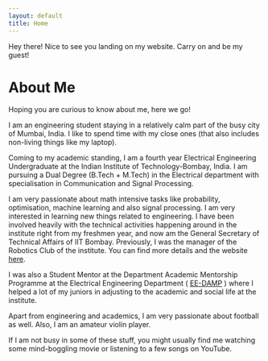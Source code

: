 ```yaml
---
layout: default
title: Home
---
```

	
<p class="message">
  Hey there! Nice to see you landing on my website. Carry on and be my guest!
</p>	

#  About Me

Hoping you are curious to know about me, here we go!

I am an engineering student staying in a relatively calm part of the busy city of Mumbai, India. I like to spend time with my close ones (that also includes non-living things like my laptop).

Coming to my academic standing, I am a fourth year Electrical Engineering Undergraduate at the Indian Institute of Technology-Bombay, India. I am pursuing a Dual Degree (B.Tech + M.Tech) in the Electrical department with specialisation in Communication and Signal Processing.
 
I am very passionate about math intensive tasks like probability, optimisation, machine learning and also signal processing. I am very interested in learning new things related to engineering. I have been involved heavily with the technical activities happening around in the institute right from my freshmen year, and now am the General Secretary of Technical Affairs of IIT Bombay. Previously, I was the manager of the Robotics Club of the institute. You can find more details and the website [here]( http://stab-iitb.org/ ). 

I was also a Student Mentor at the Department Academic Mentorship Programme at the Electrical Engineering Department ( [EE-DAMP]( https://dampeeiitb.wordpress.com/ ) ) where I helped a lot of my juniors in adjusting to the academic and social life at the institute.

Apart from engineering and academics, I am very passionate about football as well. Also, I am an amateur violin player.

If I am not busy in some of these stuff, you might usually find me watching some mind-boggling movie or listening to a few songs on YouTube.

